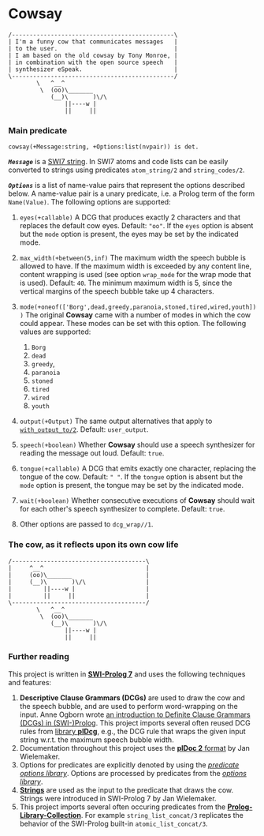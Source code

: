 # Cowsay

~~~{.txt}
/----------------------------------------------\
| I'm a funny cow that communicates messages   |
| to the user.                                 |
| I am based on the old cowsay by Tony Monroe, |
| in combination with the open source speech   |
| synthesizer eSpeak.                          |
\----------------------------------------------/
        \   ^__^
         \  (oo)\_______
            (__)\       )\/\
                ||----w |
                ||     ||
~~~



### Main predicate

~~~{.pl}
cowsay(+Message:string, +Options:list(nvpair)) is det.
~~~

***`Message`*** is a
 [SWI7 string](http://www.swi-prolog.org/pldoc/man?section=strings).
In SWI7 atoms and code lists can be easily converted to strings
 using predicates `atom_string/2` and `string_codes/2`.

***`Options`*** is a list of name-value pairs that represent
 the options described below.
A name-value pair is a unary predicate,
 i.e. a Prolog term of the form `Name(Value)`.
The following options are supported:

  1. `eyes(+callable)`
     A DCG that produces exactly 2 characters
      and that replaces the default cow eyes.
     Default: `"oo"`.
     If the `eyes` option is absent but the `mode` option is present,
     the eyes may be set by the indicated mode.

  2. `max_width(+between(5,inf)`
     The maximum width the speech bubble is allowed to have.
     If the maximum width is exceeded by any content line,
      content wrapping is used (see option `wrap_mode`
      for the wrap mode that is used).
     Default: `40`.
     The minimum maximum width is 5, since the vertical margins of
      the speech bubble take up 4 characters.

  3. `mode(+oneof(['Borg',dead,greedy,paranoia,stoned,tired,wired,youth]))`
     The original **Cowsay** came with a number of modes in which the cow
     could appear. These modes can be set with this option.
     The following values are supported:

       1. `Borg`
       2. `dead`
       3. `greedy`,
       4. `paranoia`
       5. `stoned`
       6. `tired`
       7. `wired`
       8. `youth`

  4. `output(+Output)`
     The same output alternatives that apply to
      [`with_output_to/2`](http://www.swi-prolog.org/pldoc/doc_for?object=with_output_to/2).
     Default: `user_output`.

  5. `speech(+boolean)`
     Whether **Cowsay** should use a speech synthesizer for reading
      the message out loud.
     Default: `true`.

  6. `tongue(+callable)`
     A DCG that emits exactly one character, replacing the tongue of the cow.
     Default: `" "`.
     If the `tongue` option is absent but the `mode` option is present,
      the tongue may be set by the indicated mode.

  7. `wait(+boolean)`
     Whether consecutive executions of **Cowsay** should wait
      for each other's speech synthesizer to complete.
     Default: `true`.

  8. Other options are passed to `dcg_wrap//1`.



### The cow, as it reflects upon its own cow life

~~~
/--------------------------------------\
|     ^__^                             |
|     (oo)\_______                     |
|     (__)\       )\/\                 |
|         ||----w |                    |
|         ||     ||                    |
\--------------------------------------/
        \   ^__^
         \  (oo)\_______
            (__)\       )\/\
                ||----w |
                ||     ||
~~~



### Further reading

This project is written in [**SWI-Prolog 7**](http://www.swi-prolog.org/)
 and uses the following techniques and features:

  1.  **Descriptive Clause Grammars (DCGs)** are used to draw
       the cow and the speech bubble, and are used to perform word-wrapping
       on the input.
      Anne Ogborn wrote
       [an introduction to Definite Clause Grammars (DCGs) in (SWI-)Prolog](http://www.pathwayslms.com/swipltuts/dcg/).
      This project imports several often reused DCG rules from
       [library **plDcg**](https://github.com/wouterbeek/plDcg.git),
       e.g., the DCG rule that wraps the given input string w.r.t.
       the maximum speech bubble width.
  2.  Documentation throughout this project uses
       the [**plDoc 2** format](http://www.swi-prolog.org/pldoc/package/pldoc.html)
       by Jan Wielemaker.
  3.  Options for predicates are explicitly denoted by using the
       [*predicate options library*](http://www.swi-prolog.org/pldoc/man?section=predicate_options).
      Options are processed by predicates from the
       [*options library*](http://www.swi-prolog.org/pldoc/man?section=option).
  4.  [**Strings**](http://www.swi-prolog.org/pldoc/man?section=strings)
      are used as the input to the predicate that draws the cow.
      Strings were introduced in SWI-Prolog 7 by Jan Wielemaker.
  5.  This project imports several often occuring predicates from the
      [**Prolog-Library-Collection**](https://github.com/wouterbeek/Prolog-Library-Collection.git).
      For example `string_list_concat/3` replicates the behavior of
      the SWI-Prolog built-in `atomic_list_concat/3`.

